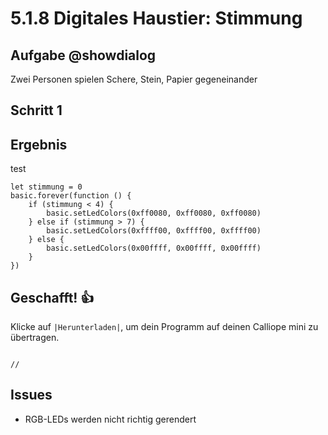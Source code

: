 # 5.1.8 Digitales Haustier: Stimmung

## Aufgabe @showdialog
Zwei Personen spielen Schere, Stein, Papier gegeneinander


## Schritt 1

## Ergebnis

test

```blocks
let stimmung = 0
basic.forever(function () {
    if (stimmung < 4) {
        basic.setLedColors(0xff0080, 0xff0080, 0xff0080)
    } else if (stimmung > 7) {
        basic.setLedColors(0xffff00, 0xffff00, 0xffff00)
    } else {
        basic.setLedColors(0x00ffff, 0x00ffff, 0x00ffff)
    }
})

```



## Geschafft! 👍
Klicke auf ``|Herunterladen|``, um dein Programm auf deinen Calliope mini zu übertragen.


```ghost
```


```template
//
```

## Issues

- RGB-LEDs werden nicht richtig gerendert
